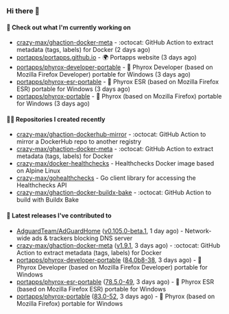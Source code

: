 ### Hi there 👋

#### 👷 Check out what I'm currently working on

- [crazy-max/ghaction-docker-meta](https://github.com/crazy-max/ghaction-docker-meta) - :octocat: GitHub Action to extract metadata (tags, labels) for Docker (2 days ago)
- [portapps/portapps.github.io](https://github.com/portapps/portapps.github.io) - 🌍 Portapps website (3 days ago)
- [portapps/phyrox-developer-portable](https://github.com/portapps/phyrox-developer-portable) - 🚀 Phyrox Developer (based on Mozilla Firefox Developer) portable for Windows (3 days ago)
- [portapps/phyrox-esr-portable](https://github.com/portapps/phyrox-esr-portable) - 🚀 Phyrox ESR (based on Mozilla Firefox ESR) portable for Windows (3 days ago)
- [portapps/phyrox-portable](https://github.com/portapps/phyrox-portable) - 🚀 Phyrox (based on Mozilla Firefox) portable for Windows (3 days ago)

#### 👨‍💻 Repositories I created recently

- [crazy-max/ghaction-dockerhub-mirror](https://github.com/crazy-max/ghaction-dockerhub-mirror) - :octocat: GitHub Action to mirror a DockerHub repo to another registry
- [crazy-max/ghaction-docker-meta](https://github.com/crazy-max/ghaction-docker-meta) - :octocat: GitHub Action to extract metadata (tags, labels) for Docker
- [crazy-max/docker-healthchecks](https://github.com/crazy-max/docker-healthchecks) - Healthchecks Docker image based on Alpine Linux
- [crazy-max/gohealthchecks](https://github.com/crazy-max/gohealthchecks) - Go client library for accessing the Healthchecks API
- [crazy-max/ghaction-docker-buildx-bake](https://github.com/crazy-max/ghaction-docker-buildx-bake) - :octocat: GitHub Action to build with Buildx Bake

#### 🚀 Latest releases I've contributed to

- [AdguardTeam/AdGuardHome](https://github.com/AdguardTeam/AdGuardHome) ([v0.105.0-beta.1](https://github.com/AdguardTeam/AdGuardHome/releases/tag/v0.105.0-beta.1), 1 day ago) - Network-wide ads &amp; trackers blocking DNS server
- [crazy-max/ghaction-docker-meta](https://github.com/crazy-max/ghaction-docker-meta) ([v1.9.1](https://github.com/crazy-max/ghaction-docker-meta/releases/tag/v1.9.1), 3 days ago) - :octocat: GitHub Action to extract metadata (tags, labels) for Docker
- [portapps/phyrox-developer-portable](https://github.com/portapps/phyrox-developer-portable) ([84.0b8-38](https://github.com/portapps/phyrox-developer-portable/releases/tag/84.0b8-38), 3 days ago) - 🚀 Phyrox Developer (based on Mozilla Firefox Developer) portable for Windows
- [portapps/phyrox-esr-portable](https://github.com/portapps/phyrox-esr-portable) ([78.5.0-49](https://github.com/portapps/phyrox-esr-portable/releases/tag/78.5.0-49), 3 days ago) - 🚀 Phyrox ESR (based on Mozilla Firefox ESR) portable for Windows
- [portapps/phyrox-portable](https://github.com/portapps/phyrox-portable) ([83.0-52](https://github.com/portapps/phyrox-portable/releases/tag/83.0-52), 3 days ago) - 🚀 Phyrox (based on Mozilla Firefox) portable for Windows

